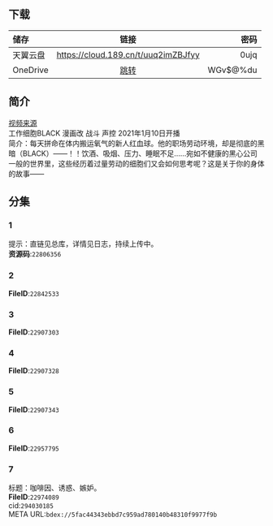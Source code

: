 ## 下载

储存 | 链接 | 密码
:----------- | :-----------: | -----------:
 天翼云盘        |     https://cloud.189.cn/t/uuq2imZBJfyy    |       0ujq
 OneDrive | [跳转](https://xrzcloud-my.sharepoint.com/:f:/g/personal/xrz_xrzyun_ml/Ep47ov1iIAZEggAAepNiymkBOjdANUmV8FhlkmzPqGXTXg?e=xNoRAB) | WGv$@%du

## 简介
[视频来源](https://www.bilibili.com/bangumi/media/md28231819/)  
工作细胞BLACK 漫画改 战斗 声控
2021年1月10日开播  
简介：每天拼命在体内搬运氧气的新人红血球。他的职场劳动环境，却是彻底的黑暗（BLACK）——！！饮酒、吸烟、压力、睡眠不足……宛如不健康的黑心公司一般的世界里，这些经历着过量劳动的细胞们又会如何思考呢？这是关于你的身体的故事——  
## 分集
### 1
提示：直链见总库，详情见日志，持续上传中。  
**资源码**:`22806356`
### 2
**FileID**:`22842533`
### 3
**FileID**:`22907303`
### 4
**FileID**:`22907328`
### 5
**FileID**:`22907343`
### 6
**FileID**:`22957795`
### 7
标题：咖啡因、诱惑、嫉妒。  
**FileID**:`22974089`  
cid:`294030185`  
META URL:`bdex://5fac44343ebbd7c959ad780140b48310f9977f9b`  